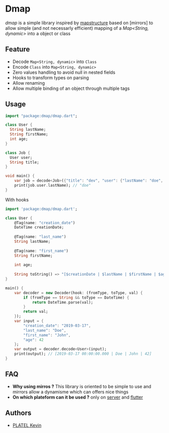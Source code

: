 # Dmap

*dmap* is a simple library inspired by [mapstructure](https://github.com/mitchellh/mapstructure) based on [mirrors] to allow simple (and not necessarly 
efficient) mapping of a *Map<String, dynamic>* into a object or class

## Feature

* Decode `Map<String, dynamic>` into `Class`
* Encode `Class` into `Map<String, dynamic>`
* Zero values handling to avoid null in nested fields
* Hooks to transform types on parsing
* Allow renaming
* Allow multiple binding of an object through multiple tags

## Usage

```dart
import "package:dmap/dmap.dart";

class User {
  String lastName;
  String firstName;
  int age;
}

class Job {
  User user;
  String title;
}

void main() {
	var job = decode<Job>({"title": "dev", "user": {"lastName": "doe", "firstName": "john"}});
	print(job.user.lastName); // "doe"
}
```

With hooks 

```dart
import 'package:dmap/dmap.dart';

class User {
	@Tag(name: "creation_date")
	DateTime creationDate;
	
	@Tag(name: "last_name")
	String lastName;
	
	@Tag(name: "first_name")
	String firstName;
	
	int age;
	
	String toString() => "[$creationDate | $lastName | $firstName | $age]";
}

main() {
	var decoder = new Decoder(hook: (fromType, toType, val) {
		if (fromType == String && toType == DateTime) {
			return DateTime.parse(val);
		}
		return val;
	});
	var input = {
		"creation_date": "2019-03-17",
		"last_name": "Doe",
		"first_name": "John",
		"age": 42
	};
	var output = decoder.decode<User>(input);
	print(output); // [2019-03-17 00:00:00.000 | Doe | John | 42]
}

```

## FAQ

* **Why using mirros ?** This library is oriented to be simple to use and mirrors allow a dynamisme which can offers 
nice things
* **On which plateform can it be used ?** only on [server]() and [flutter]()

## Authors

* [PLATEL Kevin]()
